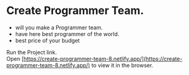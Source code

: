 # Create Programmer Team.

- will you make a Programmer team.
- have here best programmer of the world.
- best price of your budget

Run the Project link.\
Open [https://create-programmer-team-8.netlify.app/](https://create-programmer-team-8.netlify.app/) to view it in the browser.
